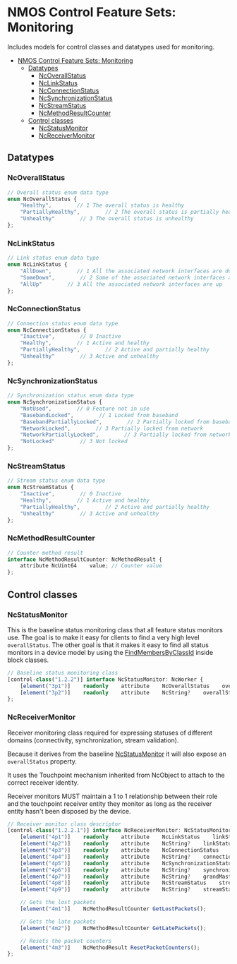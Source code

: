 # NMOS Control Feature Sets: Monitoring

Includes models for control classes and datatypes used for monitoring.

- [NMOS Control Feature Sets: Monitoring](#nmos-control-feature-sets-monitoring)
  - [Datatypes](#datatypes)
    - [NcOverallStatus](#ncoverallstatus)
    - [NcLinkStatus](#nclinkstatus)
    - [NcConnectionStatus](#ncconnectionstatus)
    - [NcSynchronizationStatus](#ncsynchronizationstatus)
    - [NcStreamStatus](#ncstreamstatus)
    - [NcMethodResultCounter](#ncmethodresultcounter)
  - [Control classes](#control-classes)
    - [NcStatusMonitor](#ncstatusmonitor)
    - [NcReceiverMonitor](#ncreceivermonitor)

## Datatypes

### NcOverallStatus

```typescript
// Overall status enum data type
enum NcOverallStatus {
    "Healthy",        // 1 The overall status is healthy
    "PartiallyHealthy",        // 2 The overall status is partially healthy
    "Unhealthy"        // 3 The overall status is unhealthy
};
```

### NcLinkStatus

```typescript
// Link status enum data type
enum NcLinkStatus {
    "AllDown",        // 1 All the associated network interfaces are down
    "SomeDown",        // 2 Some of the associated network interfaces are down
    "AllUp"        // 3 All the associated network interfaces are up
};
```

### NcConnectionStatus

```typescript
// Connection status enum data type
enum NcConnectionStatus {
    "Inactive",        // 0 Inactive
    "Healthy",        // 1 Active and healthy
    "PartiallyHealthy",        // 2 Active and partially healthy
    "Unhealthy"        // 3 Active and unhealthy
};
```

### NcSynchronizationStatus

```typescript
// Synchronization status enum data type
enum NcSynchronizationStatus {
    "NotUsed",        // 0 Feature not in use
    "BasebandLocked",        // 1 Locked from baseband
    "BasebandPartiallyLocked",        // 2 Partially locked from baseband
    "NetworkLocked",        // 3 Partially locked from network
    "NetworkPartiallyLocked",        // 3 Partially locked from network
    "NotLocked"        // 3 Not locked
};
```

### NcStreamStatus

```typescript
// Stream status enum data type
enum NcStreamStatus {
    "Inactive",        // 0 Inactive
    "Healthy",        // 1 Active and healthy
    "PartiallyHealthy",        // 2 Active and partially healthy
    "Unhealthy"        // 3 Active and unhealthy
};
```

### NcMethodResultCounter

```typescript
// Counter method result
interface NcMethodResultCounter: NcMethodResult {
    attribute NcUint64    value; // Counter value
};
```

## Control classes

### NcStatusMonitor

This is the baseline status monitoring class that all feature status monitors use.
The goal is to make it easy for clients to find a very high level `overallStatus`.
The other goal is that it makes it easy to find all status monitors in a device model by using the [FindMembersByClassId](https://specs.amwa.tv/ms-05-02/latest/docs/Blocks.html#search-methods) inside block classes.

```typescript
// Baseline status monitoring class
[control-class("1.2.2")] interface NcStatusMonitor: NcWorker {
    [element("3p1")]    readonly    attribute    NcOverallStatus    overallStatus;    // Overall status property
    [element("3p2")]    readonly    attribute    NcString?    overallStatusMessage;    // Overall status message property
};
```

### NcReceiverMonitor

Receiver monitoring class required for expressing statuses of different domains (connectivity, synchronization, stream validation).

Because it derives from the baseline [NcStatusMonitor](#ncstatusmonitor) it will also expose an `overallStatus` property.

It uses the Touchpoint mechanism inherited from NcObject to attach to the correct receiver identity.

Receiver monitors MUST maintain a 1 to 1 relationship between their role and the touchpoint receiver entity they monitor as long as the receiver entity hasn't been disposed by the device.

```typescript
// Receiver monitor class descriptor
[control-class("1.2.2.1")] interface NcReceiverMonitor: NcStatusMonitor {
    [element("4p1")]    readonly    attribute    NcLinkStatus    linkStatus;    // Link status property
    [element("4p2")]    readonly    attribute    NcString?    linkStatusMessage;    // Link status message property
    [element("4p3")]    readonly    attribute    NcConnectionStatus    connectionStatus;    // Connection status property
    [element("4p4")]    readonly    attribute    NcString?    connectionStatusMessage;    // Connection status message property
    [element("4p5")]    readonly    attribute    NcSynchronizationStatus    synchronizationStatus;    // Synchronization status property
    [element("4p6")]    readonly    attribute    NcString?    synchronizationStatusMessage;    // Synchronization status message property
    [element("4p7")]    readonly    attribute    NcString?    grandMasterClockId;    // Grand master clock id property
    [element("4p8")]    readonly    attribute    NcStreamStatus    streamStatus;    // Stream status property
    [element("4p9")]    readonly    attribute    NcString?    streamStatusMessage;    // Stream status message property

    // Gets the lost packets
    [element("4m1")]    NcMethodResultCounter GetLostPackets();

    // Gets the late packets
    [element("4m2")]    NcMethodResultCounter GetLatePackets();

    // Resets the packet counters
    [element("4m3")]    NcMethodResult ResetPacketCounters();
};
```
